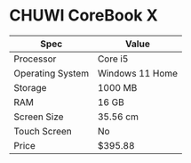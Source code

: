 # CHUWI CoreBook X

| Spec | Value |
|---|---|
| Processor | Core i5 |
| Operating System | Windows 11 Home |
| Storage | 1000 MB |
| RAM | 16 GB |
| Screen Size | 35.56 cm |
| Touch Screen | No |
| Price | $395.88 |
